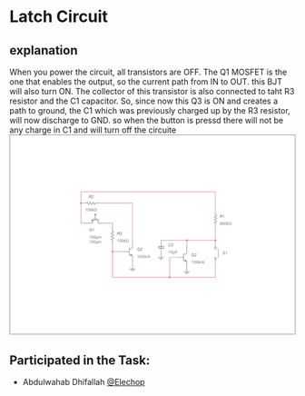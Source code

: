 # Latch Circuit 
## explanation
When you power the circuit, all transistors are OFF. The Q1 MOSFET is the one that enables the output, so the current path from IN to OUT.
 this BJT will also turn ON. The collector of this transistor is also connected to taht R3 resistor and the C1 capacitor. So, since now this Q3 is ON and creates a path to ground, the C1 which was previously charged up by the R3 resistor, will now discharge to GND.
so when the button is pressd there will not be any charge in C1 and will turn off the circuite  
![](images/LatchCircuit-schematic.png)


## Participated in the Task: 
- Abdulwahab Dhifallah [@Elechop](https://github.com/Elechop)
